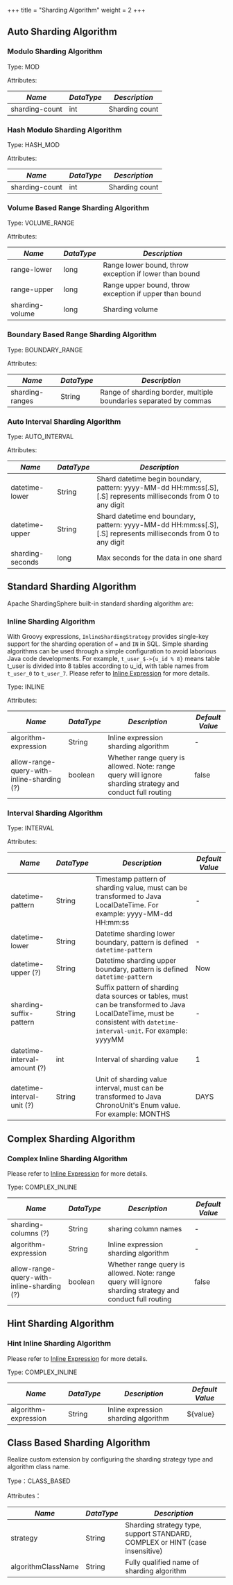 +++
title = "Sharding Algorithm"
weight = 2
+++

## Auto Sharding Algorithm

### Modulo Sharding Algorithm

Type: MOD

Attributes:

| *Name*         | *DataType* | *Description*  |
| -------------- | ---------- | -------------- |
| sharding-count | int        | Sharding count |

### Hash Modulo Sharding Algorithm

Type: HASH_MOD

Attributes:

| *Name*         | *DataType* | *Description*  |
| -------------- | ---------- | -------------- |
| sharding-count | int        | Sharding count |

### Volume Based Range Sharding Algorithm

Type: VOLUME_RANGE

Attributes:

| *Name*          | *DataType* | *Description*                                          |
| --------------- | ---------- | ------------------------------------------------------ |
| range-lower     | long       | Range lower bound, throw exception if lower than bound |
| range-upper     | long       | Range upper bound, throw exception if upper than bound |
| sharding-volume | long       | Sharding volume                                        |

### Boundary Based Range Sharding Algorithm

Type: BOUNDARY_RANGE

Attributes:

| *Name*          | *DataType* | *Description*                                                     |
| --------------- | ---------- | ----------------------------------------------------------------- |
| sharding-ranges | String     | Range of sharding border, multiple boundaries separated by commas |

### Auto Interval Sharding Algorithm

Type: AUTO_INTERVAL

Attributes:

| *Name*           | *DataType* | *Description*                                                                                                     |
| ---------------- | ---------- |-------------------------------------------------------------------------------------------------------------------|
| datetime-lower   | String     | Shard datetime begin boundary, pattern: yyyy-MM-dd HH:mm:ss[.S], [.S] represents milliseconds from 0 to any digit |
| datetime-upper   | String     | Shard datetime end boundary, pattern: yyyy-MM-dd HH:mm:ss[.S], [.S] represents milliseconds from 0 to any digit   |
| sharding-seconds | long       | Max seconds for the data in one shard                                                                             |

## Standard Sharding Algorithm

Apache ShardingSphere built-in standard sharding algorithm are:

### Inline Sharding Algorithm

With Groovy expressions, `InlineShardingStrategy` provides single-key support for the sharding operation of `=` and `IN` in SQL. 
Simple sharding algorithms can be used through a simple configuration to avoid laborious Java code developments. 
For example, `t_user_$->{u_id % 8}` means table t_user is divided into 8 tables according to u_id, with table names from `t_user_0` to `t_user_7`.
Please refer to [Inline Expression](/en/features/sharding/concept/inline-expression/) for more details.

Type: INLINE

Attributes:

| *Name*                                    | *DataType* | *Description*                                                                                            | *Default Value* |
| ----------------------------------------- | ---------- | -------------------------------------------------------------------------------------------------------- | --------------- |
| algorithm-expression                      | String     | Inline expression sharding algorithm                                                                     | -               |
| allow-range-query-with-inline-sharding (?)| boolean    | Whether range query is allowed. Note: range query will ignore sharding strategy and conduct full routing | false           |

### Interval Sharding Algorithm

Type: INTERVAL

Attributes:

| *Name*                       | *DataType* | *Description*                                                                                                                                                             | *Default Value* |
| ---------------------------- | ---------- | ------------------------------------------------------------------------------------------------------------------------------------------------------------------------- | --------------- |
| datetime-pattern             | String     | Timestamp pattern of sharding value, must can be transformed to Java LocalDateTime. For example: yyyy-MM-dd HH:mm:ss                                                      | -               |
| datetime-lower               | String     | Datetime sharding lower boundary, pattern is defined `datetime-pattern`                                                                                                   | -               |
| datetime-upper (?)           | String     | Datetime sharding upper boundary, pattern is defined `datetime-pattern`                                                                                                   | Now             |
| sharding-suffix-pattern      | String     | Suffix pattern of sharding data sources or tables, must can be transformed to Java LocalDateTime, must be consistent with `datetime-interval-unit`. For example: yyyyMM   | -               |
| datetime-interval-amount (?) | int        | Interval of sharding value                                                                                                                                                | 1               |
| datetime-interval-unit (?)   | String     | Unit of sharding value interval, must can be transformed to Java ChronoUnit's Enum value. For example: MONTHS                                                             | DAYS            |

## Complex Sharding Algorithm

### Complex Inline Sharding Algorithm

Please refer to [Inline Expression](/en/features/sharding/concept/inline-expression/) for more details.

Type: COMPLEX_INLINE

| *Name*                                    | *DataType* | *Description*                                                                                            | *Default Value* |
| ----------------------------------------- | ---------- | -------------------------------------------------------------------------------------------------------- | --------------- |
| sharding-columns (?)                      | String     | sharing column names                                                                                     | -               |
| algorithm-expression                      | String     | Inline expression sharding algorithm                                                                     | -               |
| allow-range-query-with-inline-sharding (?)| boolean    | Whether range query is allowed. Note: range query will ignore sharding strategy and conduct full routing | false           |

## Hint Sharding Algorithm

### Hint Inline Sharding Algorithm

Please refer to [Inline Expression](/en/features/sharding/concept/inline-expression/) for more details.

Type: COMPLEX_INLINE

| *Name*                                    | *DataType* | *Description*                                                                                            | *Default Value* |
| ----------------------------------------- | ---------- | -------------------------------------------------------------------------------------------------------- | --------------- |
| algorithm-expression                      | String     | Inline expression sharding algorithm                                                                     | ${value}        |


## Class Based Sharding Algorithm

Realize custom extension by configuring the sharding strategy type and algorithm class name.

Type：CLASS_BASED

Attributes：

| *Name*           | *DataType* | *Description*                                              |
| ------------------ | --------- | -------------------------------------------------- |
| strategy           | String    | Sharding strategy type, support STANDARD, COMPLEX or HINT (case insensitive) |
| algorithmClassName | String    | Fully qualified name of sharding algorithm                                   |

